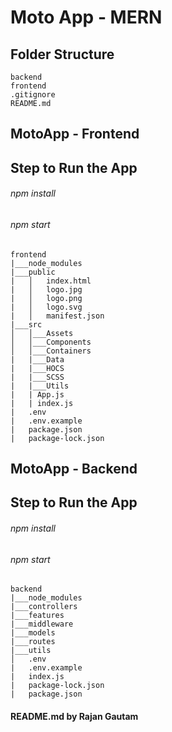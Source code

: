 # Moto App - MERN

## Folder Structure

```
backend
frontend
.gitignore
README.md
```

## MotoApp - Frontend

## Step to Run the App

###### npm install

###### npm start

```
frontend
|___node_modules
|___public
|   │   index.html
|   │   logo.jpg
|   │   logo.png
|   │   logo.svg
|   │   manifest.json
|___src
│   │___Assets
│   │___Components
│   │___Containers
|   |___Data
|   |___HOCS
|   |___SCSS
|   |___Utils
|   | App.js
|   | index.js
|   .env
|   .env.example
|   package.json
|   package-lock.json
```

## MotoApp - Backend

## Step to Run the App

###### npm install

###### npm start

```
backend
|___node_modules
|___controllers
|___features
|___middleware
|___models
|___routes
|___utils
│   .env
|   .env.example
|   index.js
|   package-lock.json
|   package.json
```

#### README.md by Rajan Gautam

